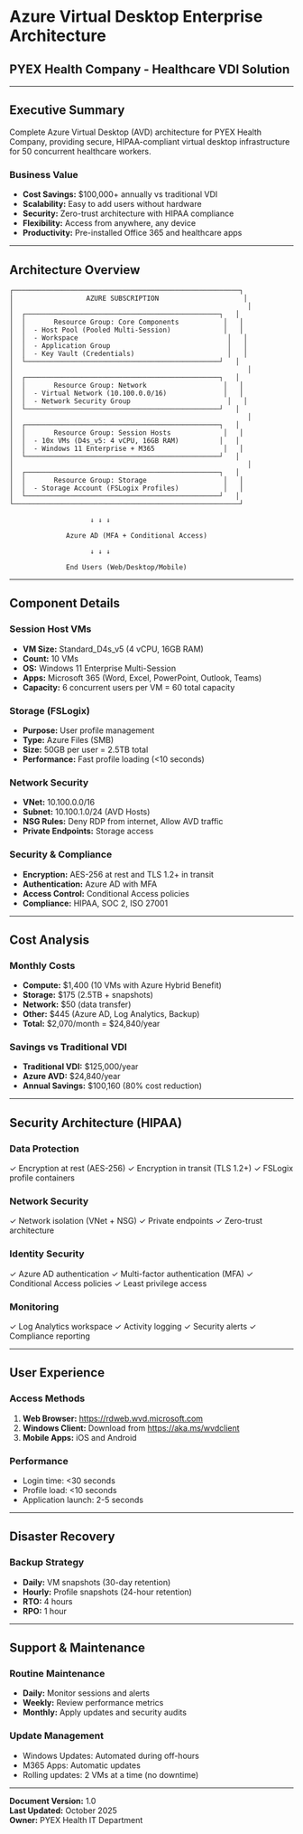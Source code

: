 # Azure Virtual Desktop Enterprise Architecture
## PYEX Health Company - Healthcare VDI Solution

---

## Executive Summary

Complete Azure Virtual Desktop (AVD) architecture for PYEX Health Company, providing secure, HIPAA-compliant virtual desktop infrastructure for 50 concurrent healthcare workers.

### Business Value

- **Cost Savings:** $100,000+ annually vs traditional VDI
- **Scalability:** Easy to add users without hardware
- **Security:** Zero-trust architecture with HIPAA compliance
- **Flexibility:** Access from anywhere, any device
- **Productivity:** Pre-installed Office 365 and healthcare apps

---

## Architecture Overview

```
┌────────────────────────────────────────────────────────┐
│                  AZURE SUBSCRIPTION                     │
│                                                          │
│  ┌────────────────────────────────────────────────┐   │
│  │       Resource Group: Core Components           │   │
│  │  - Host Pool (Pooled Multi-Session)             │   │
│  │  - Workspace                                     │   │
│  │  - Application Group                             │   │
│  │  - Key Vault (Credentials)                       │   │
│  └────────────────────────────────────────────────┘   │
│                                                          │
│  ┌────────────────────────────────────────────────┐   │
│  │       Resource Group: Network                   │   │
│  │  - Virtual Network (10.100.0.0/16)              │   │
│  │  - Network Security Group                        │   │
│  └────────────────────────────────────────────────┘   │
│                                                          │
│  ┌────────────────────────────────────────────────┐   │
│  │       Resource Group: Session Hosts             │   │
│  │  - 10x VMs (D4s_v5: 4 vCPU, 16GB RAM)          │   │
│  │  - Windows 11 Enterprise + M365                 │   │
│  └────────────────────────────────────────────────┘   │
│                                                          │
│  ┌────────────────────────────────────────────────┐   │
│  │       Resource Group: Storage                   │   │
│  │  - Storage Account (FSLogix Profiles)           │   │
│  └────────────────────────────────────────────────┘   │
└────────────────────────────────────────────────────────┘

                    ↓ ↓ ↓

              Azure AD (MFA + Conditional Access)

                    ↓ ↓ ↓

              End Users (Web/Desktop/Mobile)
```

---

## Component Details

### Session Host VMs
- **VM Size:** Standard_D4s_v5 (4 vCPU, 16GB RAM)
- **Count:** 10 VMs
- **OS:** Windows 11 Enterprise Multi-Session
- **Apps:** Microsoft 365 (Word, Excel, PowerPoint, Outlook, Teams)
- **Capacity:** 6 concurrent users per VM = 60 total capacity

### Storage (FSLogix)
- **Purpose:** User profile management
- **Type:** Azure Files (SMB)
- **Size:** 50GB per user = 2.5TB total
- **Performance:** Fast profile loading (<10 seconds)

### Network Security
- **VNet:** 10.100.0.0/16
- **Subnet:** 10.100.1.0/24 (AVD Hosts)
- **NSG Rules:** Deny RDP from internet, Allow AVD traffic
- **Private Endpoints:** Storage access

### Security & Compliance
- **Encryption:** AES-256 at rest and TLS 1.2+ in transit
- **Authentication:** Azure AD with MFA
- **Access Control:** Conditional Access policies
- **Compliance:** HIPAA, SOC 2, ISO 27001

---

## Cost Analysis

### Monthly Costs
- **Compute:** $1,400 (10 VMs with Azure Hybrid Benefit)
- **Storage:** $175 (2.5TB + snapshots)
- **Network:** $50 (data transfer)
- **Other:** $445 (Azure AD, Log Analytics, Backup)
- **Total:** $2,070/month = $24,840/year

### Savings vs Traditional VDI
- **Traditional VDI:** $125,000/year
- **Azure AVD:** $24,840/year
- **Annual Savings:** $100,160 (80% cost reduction)

---

## Security Architecture (HIPAA)

### Data Protection
✓ Encryption at rest (AES-256)
✓ Encryption in transit (TLS 1.2+)
✓ FSLogix profile containers

### Network Security
✓ Network isolation (VNet + NSG)
✓ Private endpoints
✓ Zero-trust architecture

### Identity Security
✓ Azure AD authentication
✓ Multi-factor authentication (MFA)
✓ Conditional Access policies
✓ Least privilege access

### Monitoring
✓ Log Analytics workspace
✓ Activity logging
✓ Security alerts
✓ Compliance reporting

---

## User Experience

### Access Methods
1. **Web Browser:** https://rdweb.wvd.microsoft.com
2. **Windows Client:** Download from https://aka.ms/wvdclient
3. **Mobile Apps:** iOS and Android

### Performance
- Login time: <30 seconds
- Profile load: <10 seconds
- Application launch: 2-5 seconds

---

## Disaster Recovery

### Backup Strategy
- **Daily:** VM snapshots (30-day retention)
- **Hourly:** Profile snapshots (24-hour retention)
- **RTO:** 4 hours
- **RPO:** 1 hour

---

## Support & Maintenance

### Routine Maintenance
- **Daily:** Monitor sessions and alerts
- **Weekly:** Review performance metrics
- **Monthly:** Apply updates and security audits

### Update Management
- Windows Updates: Automated during off-hours
- M365 Apps: Automatic updates
- Rolling updates: 2 VMs at a time (no downtime)

---

**Document Version:** 1.0  
**Last Updated:** October 2025  
**Owner:** PYEX Health IT Department
